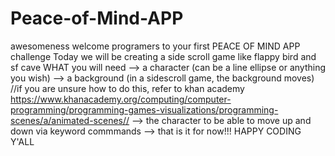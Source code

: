 # Peace-of-Mind-APP
awesomeness
welcome programers to your first PEACE OF MIND APP challenge
Today we will be creating a side scroll game like flappy bird and sf cave
WHAT you will need
--> a character (can be a line ellipse or anything you wish)
--> a background (in a sidescroll game, the background moves)
//if you are unsure how to do this, refer to khan academy
https://www.khanacademy.org/computing/computer-programming/programming-games-visualizations/programming-scenes/a/animated-scenes//
--> the character to be able to move up and down via keyword commmands
--> that is it for now!!!
HAPPY CODING Y'ALL
